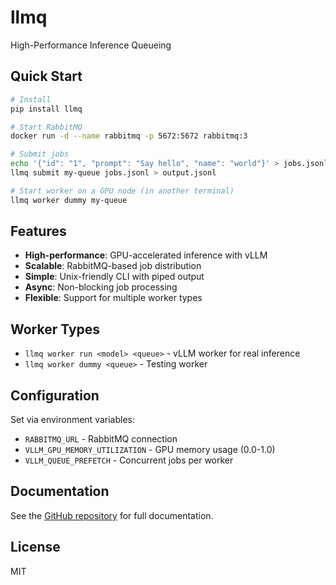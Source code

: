 # llmq

High-Performance Inference Queueing

## Quick Start

```bash
# Install
pip install llmq

# Start RabbitMQ
docker run -d --name rabbitmq -p 5672:5672 rabbitmq:3

# Submit jobs
echo '{"id": "1", "prompt": "Say hello", "name": "world"}' > jobs.jsonl
llmq submit my-queue jobs.jsonl > output.jsonl

# Start worker on a GPU node (in another terminal)
llmq worker dummy my-queue
```

## Features

- **High-performance**: GPU-accelerated inference with vLLM
- **Scalable**: RabbitMQ-based job distribution
- **Simple**: Unix-friendly CLI with piped output
- **Async**: Non-blocking job processing
- **Flexible**: Support for multiple worker types

## Worker Types

- `llmq worker run <model> <queue>` - vLLM worker for real inference
- `llmq worker dummy <queue>` - Testing worker

## Configuration

Set via environment variables:

- `RABBITMQ_URL` - RabbitMQ connection
- `VLLM_GPU_MEMORY_UTILIZATION` - GPU memory usage (0.0-1.0)
- `VLLM_QUEUE_PREFETCH` - Concurrent jobs per worker

## Documentation

See the [GitHub repository](https://github.com/ipieter/llmq) for full documentation.

## License

MIT